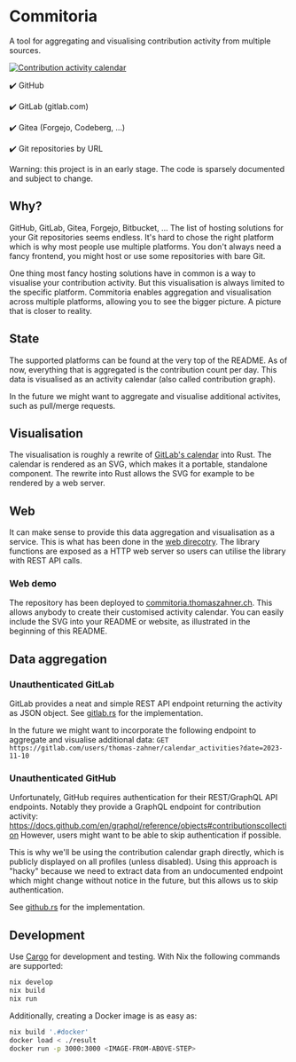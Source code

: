 # Commitoria

A tool for aggregating and visualising contribution activity from multiple sources.

[![Contribution activity calendar](https://commitoria.thomaszahner.ch/api/calendar.svg?gitlab=thomas-zahner&github=thomas-zahner&font_size=14&cell_size=20&colour_strategy=InterpolationStrategy&inactive_colour=%23f6f5f4&active_colour=%23c061cb)](https://commitoria.thomaszahner.ch/calendar?gitlab=thomas-zahner&github=thomas-zahner&font_size=14&cell_size=20&colour_strategy=InterpolationStrategy&inactive_colour=%23f6f5f4&active_colour=%23c061cb)

✔️ GitHub

✔️ GitLab (gitlab.com)

✔️ Gitea (Forgejo, Codeberg, ...)

✔️ Git repositories by URL

Warning: this project is in an early stage. The code is sparsely documented and subject to change.

## Why?

GitHub, GitLab, Gitea, Forgejo, Bitbucket, ...
The list of hosting solutions for your Git repositories seems endless.
It's hard to chose the right platform which is why most people use multiple platforms.
You don't always need a fancy frontend, you might host or use some repositories with bare Git.

One thing most fancy hosting solutions have in common is a way to visualise your contribution activity.
But this visualisation is always limited to the specific platform.
Commitoria enables aggregation and visualisation across multiple platforms,
allowing you to see the bigger picture.
A picture that is closer to reality.

## State

The supported platforms can be found at the very top of the README.
As of now, everything that is aggregated is the contribution count per day.
This data is visualised as an activity calendar (also called contribution graph).

In the future we might want to aggregate and visualise additional activites, such as pull/merge requests.

## Visualisation

The visualisation is roughly a rewrite of
[GitLab's calendar](https://gitlab.com/gitlab-org/gitlab/-/blob/master/app/assets/javascripts/pages/users/activity_calendar.js)
into Rust.
The calendar is rendered as an SVG, which makes it a portable, standalone component.
The rewrite into Rust allows the SVG for example to be rendered by a web server.

## Web

It can make sense to provide this data aggregation and visualisation as a service.
This is what has been done in the [web direcotry](./web).
The library functions are exposed as a HTTP web server so users can utilise the library with REST API calls.

### Web demo

The repository has been deployed to [commitoria.thomaszahner.ch](https://commitoria.thomaszahner.ch).
This allows anybody to create their customised activity calendar.
You can easily include the SVG into your README or website, as illustrated in the beginning of this README.

## Data aggregation

### Unauthenticated GitLab

GitLab provides a neat and simple REST API endpoint returning the activity as JSON object.
See [gitlab.rs](./lib/src/provider/gitlab.rs) for the implementation.

In the future we might want to incorporate the following endpoint to aggregate and visualise additional data:
`GET https://gitlab.com/users/thomas-zahner/calendar_activities?date=2023-11-10`

### Unauthenticated GitHub

Unfortunately, GitHub requires authentication for their REST/GraphQL API endpoints.
Notably they provide a GraphQL endpoint for contribution activity: https://docs.github.com/en/graphql/reference/objects#contributionscollection
However, users might want to be able to skip authentication if possible.

This is why we'll be using the contribution calendar graph directly, which is publicly displayed on all profiles (unless disabled).
Using this approach is "hacky" because we need to extract data from an undocumented endpoint which might change without notice in the future,
but this allows us to skip authentication.

See [github.rs](./lib/src/provider/github.rs) for the implementation.

## Development

Use [Cargo](https://doc.rust-lang.org/cargo/) for development and testing.
With Nix the following commands are supported:

```bash
nix develop
nix build
nix run
```

Additionally, creating a Docker image is as easy as:

```bash
nix build '.#docker'
docker load < ./result
docker run -p 3000:3000 <IMAGE-FROM-ABOVE-STEP>
```

